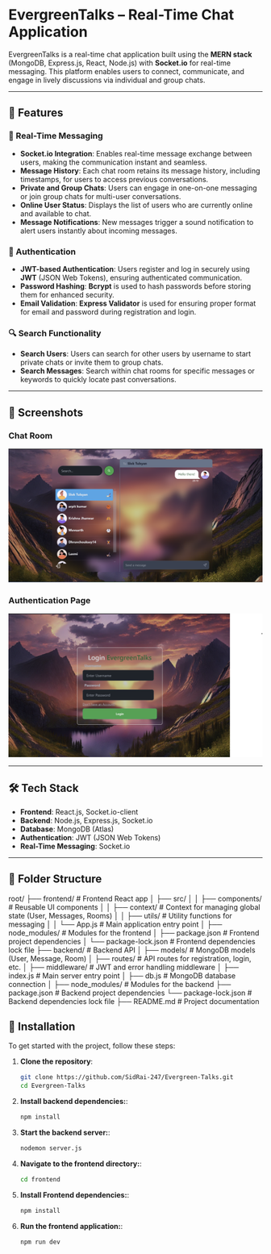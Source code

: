 # EvergreenTalks – Real-Time Chat Application

EvergreenTalks is a real-time chat application built using the **MERN stack** (MongoDB, Express.js, React, Node.js) with **Socket.io** for real-time messaging. This platform enables users to connect, communicate, and engage in lively discussions via individual and group chats.

---

## 🎯 Features

### 💬 Real-Time Messaging
- **Socket.io Integration**: Enables real-time message exchange between users, making the communication instant and seamless.
- **Message History**: Each chat room retains its message history, including timestamps, for users to access previous conversations.
- **Private and Group Chats**: Users can engage in one-on-one messaging or join group chats for multi-user conversations.
- **Online User Status**: Displays the list of users who are currently online and available to chat.
- **Message Notifications**: New messages trigger a sound notification to alert users instantly about incoming messages.

### 🔐 Authentication
- **JWT-based Authentication**: Users register and log in securely using **JWT** (JSON Web Tokens), ensuring authenticated communication.
- **Password Hashing**: **Bcrypt** is used to hash passwords before storing them for enhanced security.
- **Email Validation**: **Express Validator** is used for ensuring proper format for email and password during registration and login.

### 🔍 Search Functionality
- **Search Users**: Users can search for other users by username to start private chats or invite them to group chats.
- **Search Messages**: Search within chat rooms for specific messages or keywords to quickly locate past conversations.

---

## 📸 Screenshots

### Chat Room
![Chat Room](frontend/public/chatroom.png)

### Authentication Page
![Authentication Page](frontend/public/authentication.png)

---

## 🛠️ Tech Stack

- **Frontend**: React.js, Socket.io-client
- **Backend**: Node.js, Express.js, Socket.io
- **Database**: MongoDB (Atlas)
- **Authentication**: JWT (JSON Web Tokens)
- **Real-Time Messaging**: Socket.io

---

## 📂 Folder Structure

root/
├── frontend/               # Frontend React app
│   ├── src/
│   │   ├── components/     # Reusable UI components
│   │   ├── context/        # Context for managing global state (User, Messages, Rooms)
│   │   ├── utils/          # Utility functions for messaging
│   │   └── App.js          # Main application entry point
│   ├── node_modules/       # Modules for the frontend
│   ├── package.json        # Frontend project dependencies
│   └── package-lock.json   # Frontend dependencies lock file
├── backend/                # Backend API
│   ├── models/             # MongoDB models (User, Message, Room)
│   ├── routes/             # API routes for registration, login, etc.
│   ├── middleware/         # JWT and error handling middleware
│   ├── index.js            # Main server entry point
│   ├── db.js               # MongoDB database connection
│   ├── node_modules/       # Modules for the backend
├── package.json            # Backend project dependencies
└── package-lock.json       # Backend dependencies lock file
├── README.md               # Project documentation

## 🚀 Installation

To get started with the project, follow these steps:

1. **Clone the repository**:
   ```bash
   git clone https://github.com/SidRai-247/Evergreen-Talks.git
   cd Evergreen-Talks

2. **Install backend dependencies:**:
   ```bash
   npm install

3. **Start the backend server:**:
   ```bash
   nodemon server.js

4. **Navigate to the frontend directory:**:
   ```bash
   cd frontend

5. **Install Frontend dependencies:**:
   ```bash
   npm install

6. **Run the frontend application:**:
   ```bash
   npm run dev



